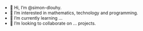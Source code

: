 - 👋 Hi, I’m @simon-dlouhy.
- 👀 I’m interested in mathematics, technology and programming.
- 🌱 I’m currently learning ...
- 💞️ I’m looking to collaborate on ... projects.


<!---
simon-dlouhy/simon-dlouhy is a ✨ special ✨ repository because its `README.md` (this file) appears on your GitHub profile.
You can click the Preview link to take a look at your changes.
--->
